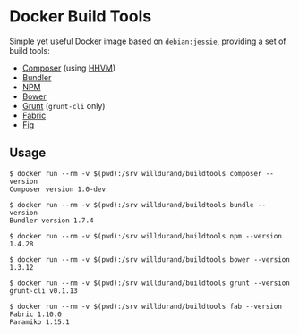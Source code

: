 Docker Build Tools
==================

Simple yet useful Docker image based on `debian:jessie`, providing a set of
build tools:

* [Composer](https://getcomposer.org/) (using [HHVM](https://getcomposer.org/))
* [Bundler](http://bundler.io/)
* [NPM](https://www.npmjs.com/)
* [Bower](http://bower.io/)
* [Grunt](http://gruntjs.com/) (`grunt-cli` only)
* [Fabric](http://www.fabfile.org/)
* [Fig](http://www.fig.sh/)


Usage
-----

    $ docker run --rm -v $(pwd):/srv willdurand/buildtools composer --version
    Composer version 1.0-dev

    $ docker run --rm -v $(pwd):/srv willdurand/buildtools bundle --version
    Bundler version 1.7.4

    $ docker run --rm -v $(pwd):/srv willdurand/buildtools npm --version
    1.4.28

    $ docker run --rm -v $(pwd):/srv willdurand/buildtools bower --version
    1.3.12

    $ docker run --rm -v $(pwd):/srv willdurand/buildtools grunt --version
    grunt-cli v0.1.13

    $ docker run --rm -v $(pwd):/srv willdurand/buildtools fab --version
    Fabric 1.10.0
    Paramiko 1.15.1
